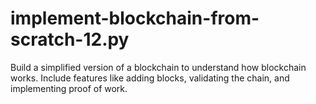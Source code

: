 # implement-blockchain-from-scratch-12.py
 Build a simplified version of a blockchain to understand how blockchain works. Include features like adding blocks, validating the chain, and implementing proof of work.
